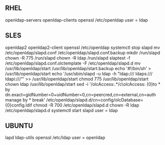 ## RHEL
openldap-servers openldap-clients openssl
/etc/openldap
user = ldap

## SLES
openldap2 openldap2-client openssl
/etc/openldap
systemctl stop slapd
mv /etc/openldap/slapd.conf /etc/openldap/slapd.conf.backup
mkdir /run/slapd
chown -R 775 /run/slapd
chown -R ldap /run/slapd
slaptest -f /etc/openldap/slapd.conf.olctemplate -F /etc/openldap/slapd.d
mv /usr/lib/openldap/start /usr/lib/openldap/start.backup
echo '#!/bin/sh' > /usr/lib/openldap/start
echo '/usr/sbin/slapd -u ldap -h "ldap:/// ldaps:/// ldapi:///"' >> /usr/lib/openldap/start
chmod 775 /usr/lib/openldap/start
chown ldap /usr/lib/openldap/start
sed -i '/olcAccess:.*/c\olcAccess: {0}to * by dn.exact=gidNumber=0+uidNumber=0,cn=peercred,cn=external,cn=auth manage by * break' /etc/openldap/slapd.d/cn=config/olcDatabase={0}config.ldif
chmod -R 700 /etc/openldap/slapd.d
chown -R ldap /etc/openldap/slapd.d
systemctl start slapd
user = ldap

## UBUNTU
lapd ldap-utils openssl
/etc/ldap
user = openldap